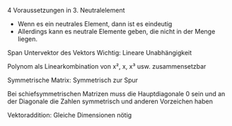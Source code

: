 4 Voraussetzungen in 3. Neutralelement
- Wenn es ein neutrales Element, dann ist es eindeutig
- Allerdings kann es neutrale Elemente geben, die nicht in der Menge liegen.

Span Untervektor des Vektors
Wichtig: Lineare Unabhängigkeit

Polynom als Linearkombination von x², x, x³ usw. zusammensetzbar

Symmetrische Matrix: Symmetrisch zur Spur

Bei schiefsymmetrischen Matrizen muss die Hauptdiagonale 0 sein und an der Diagonale die Zahlen symmetrisch und anderen Vorzeichen haben

Vektoraddition: Gleiche Dimensionen nötig